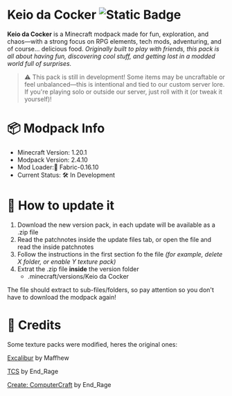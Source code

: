 # Keio da Cocker ![Static Badge](https://img.shields.io/badge/Version%3A-2.4.10-purple)

**Keio da Cocker** is a Minecraft modpack made for fun, exploration, and chaos—with a strong focus on RPG elements, tech mods, adventuring, and of course... delicious food.
*Originally built to play with friends, this pack is all about having fun, discovering cool stuff, and getting lost in a modded world full of surprises.*

> ⚠️ This pack is still in development! Some items may be uncraftable or feel unbalanced—this is intentional and tied to our custom server lore. If you're playing solo or outside our server, just roll with it (or tweak it yourself)!

# 📦 Modpack Info
* Minecraft Version: 1.20.1
* Modpack Version: 2.4.10
* Mod Loader:🧵 Fabric-0.16.10
* Current Status: 🛠️ In Development

# 📂 How to update it
1. Download the new version pack, in each update will be available as a .zip file
2. Read the patchnotes inside the update files tab, or open the file and read the inside patchnotes
3. Follow the instructions in the first section fo the file *(for example, delete X folder, or enable Y texture pack)*
4. Extrat the .zip file **inside** the version folder
   - .minecraft/versions/Keio da Cocker

The file should extract to sub-files/folders, so pay attention so you don't have to download the modpack again!

# 🔗 Credits
Some texture packs were modified, heres the original ones:

[Excalibur](https://www.curseforge.com/minecraft/texture-packs/excalibur) by Maffhew

[TCS](https://www.curseforge.com/minecraft/texture-packs/create-computercraft) by End_Rage

[Create: ComputerCraft](https://www.curseforge.com/minecraft/texture-packs/create-computercraft) by End_Rage
